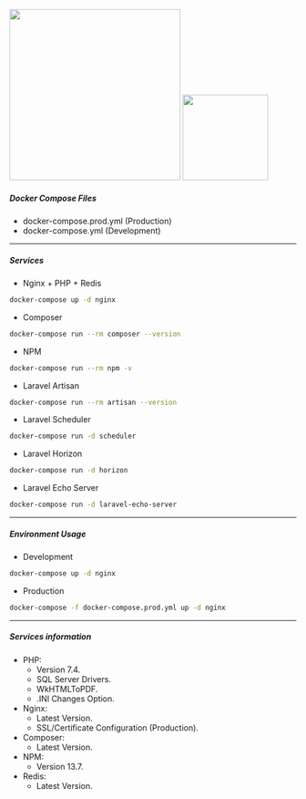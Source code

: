 <img src="https://raw.githubusercontent.com/laravel/art/master/logo-lockup/5%20SVG/2%20CMYK/1%20Full%20Color/laravel-logolockup-cmyk-red.svg" width="300"> <img src="https://www.mundodocker.com.br/wp-content/uploads/2015/06/docker_facebook_share.png" width="150">

##### Docker Compose Files
- docker-compose.prod.yml (Production)
- docker-compose.yml (Development)

---

##### Services

- Nginx + PHP + Redis
```bash
docker-compose up -d nginx
```

- Composer
```bash
docker-compose run --rm composer --version
```

- NPM
```bash
docker-compose run --rm npm -v
```

- Laravel Artisan
```bash
docker-compose run --rm artisan --version
```

- Laravel Scheduler
```bash
docker-compose run -d scheduler
```

- Laravel Horizon
```bash
docker-compose run -d horizon
```

- Laravel Echo Server
```bash
docker-compose run -d laravel-echo-server
```

---
##### Environment Usage

- Development
```bash
docker-compose up -d nginx
```

- Production
```bash
docker-compose -f docker-compose.prod.yml up -d nginx
```

---

##### Services information

- PHP:
    - Version 7.4.
    - SQL Server Drivers.
    - WkHTMLToPDF.
    - .INI Changes Option.
- Nginx:
    - Latest Version.
    - SSL/Certificate Configuration (Production).
- Composer:
    - Latest Version.
- NPM:
    - Version 13.7.
- Redis:
    - Latest Version.
    
